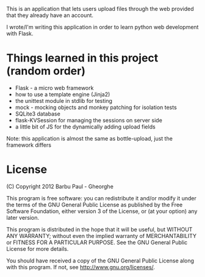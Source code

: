 This is an application that lets users upload files through the web provided 
that they already have an account.

I wrote/I'm writing this application in order to learn python web development
with Flask.

Things learned in this project (random order)
==============================
* Flask - a micro web framework
* how to use a template engine (Jinja2)
* the unittest module in stdlib for testing
* mock - mocking objects and monkey patching for isolation tests
* SQLite3 database
* flask-KVSession for managing the sessions on server side
* a little bit of JS for the dynamically adding upload fields

Note: this application is almost the same as bottle-upload, just the framework
differs

License
=======

(C) Copyright 2012 Barbu Paul - Gheorghe

This program is free software: you can redistribute it and/or modify
it under the terms of the GNU General Public License as published by
the Free Software Foundation, either version 3 of the License, or
(at your option) any later version.

This program is distributed in the hope that it will be useful,
but WITHOUT ANY WARRANTY; without even the implied warranty of
MERCHANTABILITY or FITNESS FOR A PARTICULAR PURPOSE.  See the
GNU General Public License for more details.

You should have received a copy of the GNU General Public License
along with this program.  If not, see <http://www.gnu.org/licenses/>.
